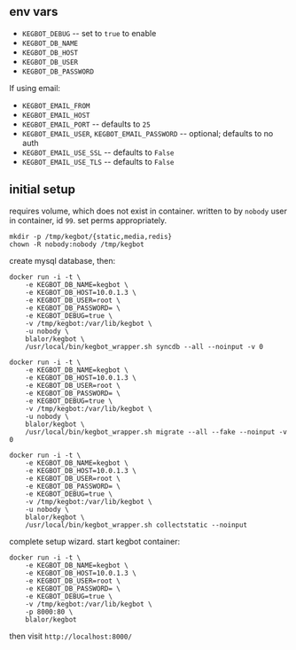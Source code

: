 
## env vars

* `KEGBOT_DEBUG` -- set to `true` to enable
* `KEGBOT_DB_NAME`
* `KEGBOT_DB_HOST`
* `KEGBOT_DB_USER`
* `KEGBOT_DB_PASSWORD`

If using email:

* `KEGBOT_EMAIL_FROM`
* `KEGBOT_EMAIL_HOST`
* `KEGBOT_EMAIL_PORT` -- defaults to `25`
* `KEGBOT_EMAIL_USER`, `KEGBOT_EMAIL_PASSWORD` -- optional; defaults to no auth
* `KEGBOT_EMAIL_USE_SSL` -- defaults to `False`
* `KEGBOT_EMAIL_USE_TLS` -- defaults to `False`

## initial setup

requires volume, which does not exist in container.  written to by `nobody` user
in container, id `99`.  set perms appropriately.

    mkdir -p /tmp/kegbot/{static,media,redis}
    chown -R nobody:nobody /tmp/kegbot

create mysql database, then:

    docker run -i -t \
        -e KEGBOT_DB_NAME=kegbot \
        -e KEGBOT_DB_HOST=10.0.1.3 \
        -e KEGBOT_DB_USER=root \
        -e KEGBOT_DB_PASSWORD= \
        -e KEGBOT_DEBUG=true \
        -v /tmp/kegbot:/var/lib/kegbot \
        -u nobody \
        blalor/kegbot \
        /usr/local/bin/kegbot_wrapper.sh syncdb --all --noinput -v 0

    docker run -i -t \
        -e KEGBOT_DB_NAME=kegbot \
        -e KEGBOT_DB_HOST=10.0.1.3 \
        -e KEGBOT_DB_USER=root \
        -e KEGBOT_DB_PASSWORD= \
        -e KEGBOT_DEBUG=true \
        -v /tmp/kegbot:/var/lib/kegbot \
        -u nobody \
        blalor/kegbot \
        /usr/local/bin/kegbot_wrapper.sh migrate --all --fake --noinput -v 0

    docker run -i -t \
        -e KEGBOT_DB_NAME=kegbot \
        -e KEGBOT_DB_HOST=10.0.1.3 \
        -e KEGBOT_DB_USER=root \
        -e KEGBOT_DB_PASSWORD= \
        -e KEGBOT_DEBUG=true \
        -v /tmp/kegbot:/var/lib/kegbot \
        -u nobody \
        blalor/kegbot \
        /usr/local/bin/kegbot_wrapper.sh collectstatic --noinput

complete setup wizard.  start kegbot container:

    docker run -i -t \
        -e KEGBOT_DB_NAME=kegbot \
        -e KEGBOT_DB_HOST=10.0.1.3 \
        -e KEGBOT_DB_USER=root \
        -e KEGBOT_DB_PASSWORD= \
        -e KEGBOT_DEBUG=true \
        -v /tmp/kegbot:/var/lib/kegbot \
        -p 8000:80 \
        blalor/kegbot

then visit `http://localhost:8000/`
